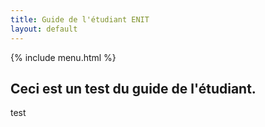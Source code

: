 ```yaml
---
title: Guide de l'étudiant ENIT
layout: default
---
```

{% include menu.html %}

## Ceci est un test du guide de l'étudiant.
test
